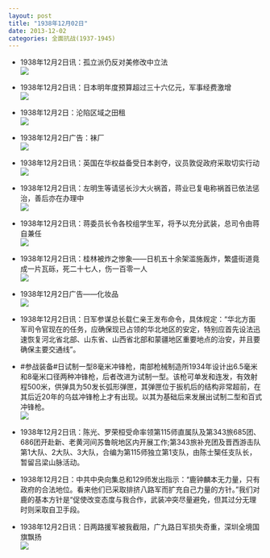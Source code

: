 ```yaml
---
layout: post
title: "1938年12月02日"
date: 2013-12-02
categories: 全面抗战(1937-1945)
---
```


<meta name="referrer" content="no-referrer" />

- 1938年12月2日讯：孤立派仍反对美修改中立法 <br/><img src="https://ww4.sinaimg.cn/large/aca367d8jw1eb5rh0j4n2j205h0bl0ta.jpg" />

- 1938年12月2日讯：日本明年度预算超过三十六亿元，军事经费激增 <br/><img src="https://ww4.sinaimg.cn/large/aca367d8jw1eb5pqnjpeej20cs0az769.jpg" />

- 1938年12月2日：沦陷区域之田租 <br/><img src="https://ww2.sinaimg.cn/large/aca367d8jw1eb5o08uketj20cs0hfdm6.jpg" />

- 1938年12月2日广告：袜厂 <br/><img src="https://ww1.sinaimg.cn/large/aca367d8jw1eb5lzfvm5cj206r0hc40i.jpg" />

- 1938年12月2日讯：英国在华权益备受日本剥夺，议员敦促政府采取切实行动 <br/><img src="https://ww2.sinaimg.cn/large/aca367d8jw1eb5isvlhwlj20cs1gaahx.jpg" />

- 1938年12月2日讯：左明生等请惩长沙大火祸首，蒋业已复电称祸首已依法惩治，善后亦在办理中 <br/><img src="https://ww1.sinaimg.cn/large/aca367d8jw1eb5h2hkou7j20cs0t0ae3.jpg" />

- 1938年12月2日讯：蒋委员长令各校组学生军，将予以充分武装，总司令由蒋自兼任 <br/><img src="https://ww1.sinaimg.cn/large/aca367d8jw1eb5fc2j792j20cs0mln0l.jpg" />

- 1938年12月2日讯：桂林被炸之惨象——日机五十余架滥施轰炸，繁盛街道竟成一片瓦砾，死二十七人，伤一百零一人 <br/><img src="https://ww2.sinaimg.cn/large/aca367d8jw1eb5a4yrpbyj20cs0fdtd1.jpg" />

- 1938年12月2日广告——化妆品 <br/><img src="https://ww4.sinaimg.cn/large/aca367d8jw1eb58gxy3kkj20ko0gragc.jpg" />

- 1938年12月2日讯：日军参谋总长载仁亲王发布命令，具体规定：“华北方面军司令官现在的任务，应确保现已占领的华北地区的安定，特别应首先设法迅速恢复河北省北部、山东省、山西省北部和蒙疆地区重要地点的治安，并且要确保主要交通线”。 

- #参战装备#日试制一型8毫米冲锋枪，南部枪械制造所1934年设计出6.5毫米和8毫米口径两种冲锋枪，后者改进为试制一型。该枪可单发和连发，有效射程500米，供弹具为50发长弧形弹匣，其弹匣位于扳机后的结构非常超前，在其后近20年的乌兹冲锋枪上才有出现。以其为基础后来发展出试制二型和百式冲锋枪。 <br/><img src="https://ww1.sinaimg.cn/large/aca367d8jw1eb54mwp57cj20cs11ugqr.jpg" />

- 1938年12月2日讯：陈光、罗荣桓受命率领第115师直属队及第343旅685团、686团开赴新、老黄河间苏鲁皖地区内开展工作;第343旅补充团及晋西游击队第1大队、2大队、3大队，合编为第115师独立第1支队，由陈士榘任支队长，暂留吕梁山脉活动。 

- 1938年12月2日：中共中央向集总和129师发出指示：“鹿钟麟本无力量，只有政府的合法地位。看来他们已采取排挤八路军而扩充自己力量的方针。”我们对鹿的基本方针是“促使改变态度与我合作，武装冲突尽量避免，但其过分无理时则采取自卫手段。 

- 1938年12月2日讯：日两路援军被我截阻，广九路日军损失奇重，深圳全境国旗飘扬 <br/><img src="https://ww3.sinaimg.cn/large/aca367d8jw1eb4zq77w52j20cs1pvn6k.jpg" />

